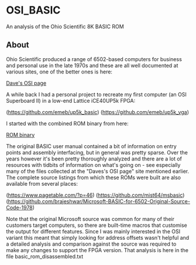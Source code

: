 # OSI_BASIC
An analysis of the Ohio Scientific 8K BASIC ROM

## About
Ohio Scientific produced a range of 6502-based computers for business and
personal use in the late 1970s and these are all well documented at various
sites, one of the better ones is here:

[Dave's OSI page](https://osiweb.org/)

A while back I had a personal project to recreate my first computer (an OSI
Superboard II) in a low-end Lattice iCE40UP5k FPGA:

(https://github.com/emeb/up5k_basic)
(https://github.com/emeb/up5k_vga)

I started with the combined ROM binary from here:

[ROM binary](https://osiweb.org/misc/OSI600_RAM_ROM.zip)

The original BASIC user manual contained a bit of information on entry points
and assembly interfacing, but in general was pretty sparse. Over the years
however it's been pretty thoroughly analyzed and there are a lot of resources
with tidbits of information on what's going on - see especially many of the
files collected at the "Daves's OSI page" site mentioned earlier. The complete
source listings from which these ROMs were built are also available from several
places:

(https://www.pagetable.com/?p=46)
(https://github.com/mist64/msbasic)
(https://github.com/brajeshwar/Microsoft-BASIC-for-6502-Original-Source-Code-1978)

Note that the original Microsoft source was common for many of their customers
target computers, so there are built-time macros that customise the output for
different features. Since I was mainly interested in the OSI variant this meant
that simply looking for address offsets wasn't helpful and a detailed analysis
and comparison against the source was required to make any changes to support
the FPGA version. That analysis is here in the file basic_rom_disassembled.txt

